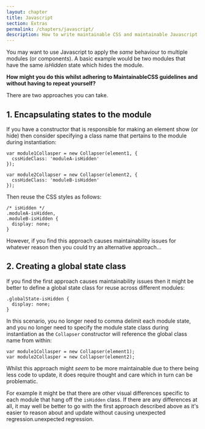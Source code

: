 ```yaml
---
layout: chapter
title: Javascript
section: Extras
permalink: /chapters/javascript/
description: How to write maintainable CSS and maintainable Javascript at the same time.
---
```


You may want to use Javascript to apply the *same* behaviour to multiple modules (or components). A basic example would be two modules that have the same *isHidden* state which hides the module.

**How might you do this whilst adhering to MaintainableCSS guidelines and without having to repeat yourself?**

There are two approaches you can take.

## 1. Encapsulating states to the module

If you have a constructor that is responsible for making an element show (or hide) then consider specifying a class name that pertains to the module during instantiation:

	var module1Collasper = new Collapser(element1, {
	  cssHideClass: 'moduleA-isHidden'
	});

	var module2Collapser = new Collapser(element2, {
	  cssHideClass: 'moduleB-isHidden'
	});

Then reuse the CSS styles as follows:

	/* isHidden */
	.moduleA-isHidden,
	.moduleB-isHidden {
      display: none;
	}

However, if you find this approach causes maintainability issues for whatever reason then you could try an alternative approach...

## 2. Creating a global state class

If you find the first approach causes maintainability issues then it might be better to define a global state class for reuse across different modules:

	.globalState-isHidden {
      display: none;
	}

In this scenario, you no longer need to comma delimit each module state, and you no longer need to specify the module state class during instantiation as the `Collapser` constructor will reference the global class name from within:

	var module1Collasper = new Collapser(element1);
	var module2Collasper = new Collapser(element2);

Whilst this approach might *seem* to be more maintainable due to there being less code to update, it does require thought and care which in turn can be problematic.

For example it might be that there are other visual differences specific to each module that hang off the `isHidden` class. If there are any differences at all, it may well be better to go with the first approach described above as it's easier to reason about and update without causing unexpected regression.unexpected regression.

<!-- display: flex vs display: block -->